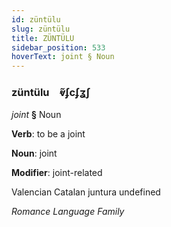 ```yaml
---
id: züntülu
slug: züntülu
title: ZÜNTÜLU
sidebar_position: 533
hoverText: joint § Noun
---
```


### züntülu&emsp;<span kind="abugida">ⱴ̃ʄcʄʓʃ</span>

*joint* **§** Noun

**Verb**: to be a joint

**Noun**: joint

**Modifier**: joint-related

Valencian Catalan juntura undefined

*Romance Language Family*